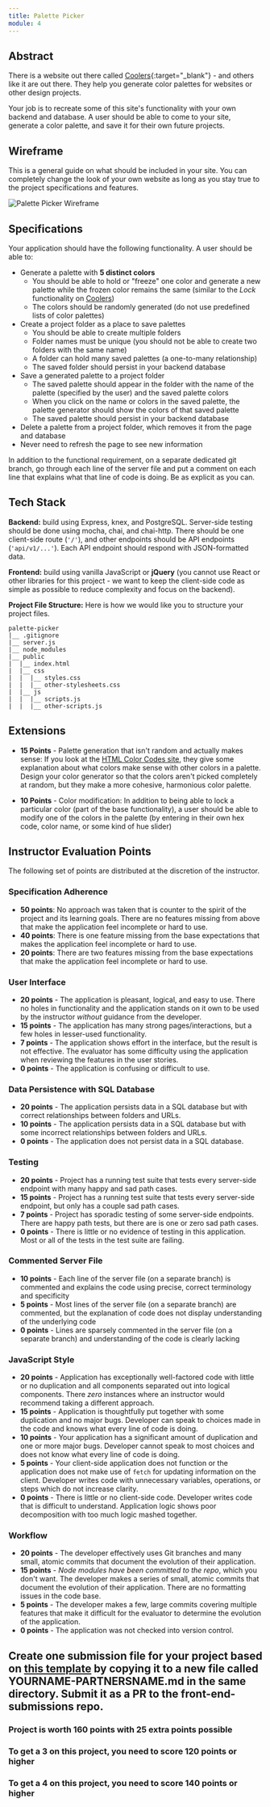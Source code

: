 ```yaml
---
title: Palette Picker
module: 4
---
```


## Abstract

There is a website out there called [Coolers](https://coolors.co/495867-577399-bdd5ea-f7f7ff-fe5f55){:target="_blank"} - and others like it are out there. They help you generate color palettes for websites or other design projects.

Your job is to recreate some of this site's functionality with your own backend and database. A user should be able to come to your site, generate a color palette, and save it for their own future projects.

## Wireframe

This is a general guide on what should be included in your site. You can completely change the look of your own website as long as you stay true to the project specifications and features.

![Palette Picker Wireframe](/assets/images/palette-picker-wireframe.png)


## Specifications

Your application should have the following functionality. A user should be able to:

* Generate a palette with **5 distinct colors**
  * You should be able to hold or "freeze" one color and generate a new palette while the frozen color remains the same (similar to the _Lock_ functionality on [Coolers](https://coolors.co/393d3f-fdfdff-c6c5b9-62929e-546a7b))
  * The colors should be randomly generated (do not use predefined lists of color palettes)
* Create a project folder as a place to save palettes
  * You should be able to create multiple folders
  * Folder names must be unique (you should not be able to create two folders with the same name)
  * A folder can hold many saved palettes (a one-to-many relationship)
  * The saved folder should persist in your backend database
* Save a generated palette to a project folder
  * The saved palette should appear in the folder with the name of the palette (specified by the user) and the saved palette colors
  * When you click on the name or colors in the saved palette, the palette generator should show the colors of that saved palette
  * The saved palette should persist in your backend database
* Delete a palette from a project folder, which removes it from the page and database
* Never need to refresh the page to see new information

In addition to the functional requirement, on a separate dedicated git branch, go through each line of the server file and put a comment on each line that explains what that line of code is doing. Be as explicit as you can.

## Tech Stack

**Backend:** build using Express, knex, and PostgreSQL. Server-side testing should be done using mocha, chai, and chai-http. There should be one client-side route (`'/'`), and other endpoints should be API endpoints (`'api/v1/...'`). Each API endpoint should respond with JSON-formatted data.

**Frontend:** build using vanilla JavaScript or **jQuery** (you cannot use React or other libraries for this project - we want to keep the client-side code as simple as possible to reduce complexity and focus on the backend).

**Project File Structure:** Here is how we would like you to structure your project files.

```
palette-picker
|__ .gitignore
|__ server.js
|__ node_modules
|__ public
|  |__ index.html
|  |__ css
|  |  |__ styles.css
|  |  |__ other-stylesheets.css
|  |__ js
|  |  |__ scripts.js
|  |  |__ other-scripts.js
```

## Extensions

* **15 Points** - Palette generation that isn't random and actually makes sense: If you look at the [HTML Color Codes site](http://htmlcolorcodes.com/color-picker/), they give some explanation about what colors make sense with other colors in a palette. Design your color generator so that the colors aren't picked completely at random, but they make a more cohesive, harmonious color palette.

* **10 Points** - Color modification: In addition to being able to lock a particular color (part of the base functionality), a user should be able to modify one of the colors in the palette (by entering in their own hex code, color name, or some kind of hue slider)


## Instructor Evaluation Points

The following set of points are distributed at the discretion of the instructor.

### Specification Adherence

* **50 points**: No approach was taken that is counter to the spirit of the project and its learning goals. There are no features missing from above that make the application feel incomplete or hard to use.
* **40 points**: There is one feature missing from the base expectations that makes the application feel incomplete or hard to use.
* **20 points**: There are two features missing from the base expectations that make the application feel incomplete or hard to use.

### User Interface

* **20 points** - The application is pleasant, logical, and easy to use. There no holes in functionality and the application stands on it own to be used by the instructor _without_ guidance from the developer.
* **15 points** - The application has many strong pages/interactions, but a few holes in lesser-used functionality.
* **7 points** - The application shows effort in the interface, but the result is not effective. The evaluator has some difficulty using the application when reviewing the features in the user stories.
* **0 points** - The application is confusing or difficult to use.

### Data Persistence with SQL Database

* **20 points** - The application persists data in a SQL database but with correct relationships between folders and URLs.
* **10 points** - The application persists data in a SQL database but with some incorrect relationships between folders and URLs.
* **0 points** - The application does not persist data in a SQL database.

### Testing

* **20 points** - Project has a running test suite that tests every server-side endpoint with many happy and sad path cases.
* **15 points** - Project has a running test suite that tests every server-side endpoint, but only has a couple sad path cases.
* **7 points** - Project has sporadic testing of some server-side endpoints. There are happy path tests, but there are is one or zero sad path cases.
* **0 points** - There is little or no evidence of testing in this application. Most or all of the tests in the test suite are failing.

### Commented Server File

* **10 points** - Each line of the server file (on a separate branch) is commented and explains the code using precise, correct terminology and specificity
* **5 points** - Most lines of the server file (on a separate branch) are commented, but the explanation of code does not display understanding of the underlying code
* **0 points** - Lines are sparsely commented in the server file (on a separate branch) and understanding of the code is clearly lacking

### JavaScript Style

* **20 points** - Application has exceptionally well-factored code with little or no duplication and all components separated out into logical components. There _zero_ instances where an instructor would recommend taking a different approach.
* **15 points** - Application is thoughtfully put together with some duplication and no major bugs. Developer can speak to choices made in the code and knows what every line of code is doing.
* **10 points** - Your application has a significant amount of duplication and one or more major bugs. Developer cannot speak to most choices and does not know what every line of code is doing.
* **5 points** - Your client-side application does not function or the application does not make use of `fetch` for updating information on the client. Developer writes code with unnecessary variables, operations, or steps which do not increase clarity.
* **0 points** - There is little or no client-side code. Developer writes code that is difficult to understand. Application logic shows poor decomposition with too much logic mashed together.

### Workflow

* **20 points** - The developer effectively uses Git branches and many small, atomic commits that document the evolution of their application.
* **15 points** - *Node modules have been committed to the repo*, which you don't want. The developer makes a series of small, atomic commits that document the evolution of their application. There are no formatting issues in the code base.
* **5 points** - The developer makes a few, large commits covering multiple features that make it difficult for the evaluator to determine the evolution of the application.
* **0 points** - The application was not checked into version control.

## Create one submission file for your project based on [this template](https://github.com/turingschool/front-end-submissions-public/blob/master/1705/mod-4/jet-fuel/submission-template.md) by copying it to a new file called YOURNAME-PARTNERSNAME.md in the same directory. Submit it as a PR to the front-end-submissions repo.

### Project is worth 160 points with 25 extra points possible

### To get a 3 on this project, you need to score 120 points or higher

### To get a 4 on this project, you need to score 140 points or higher